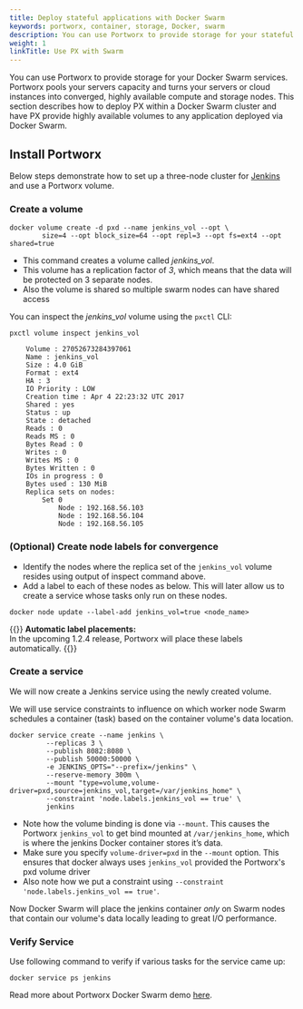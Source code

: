 ```yaml
---
title: Deploy stateful applications with Docker Swarm
keywords: portworx, container, storage, Docker, swarm
description: You can use Portworx to provide storage for your stateful services running on Docker Swarm.  Follow the step-by-step tutorial today!
weight: 1
linkTitle: Use PX with Swarm
---
```


You can use Portworx to provide storage for your Docker Swarm services. Portworx pools your servers capacity and turns your servers or cloud instances into converged, highly available compute and storage nodes. This section describes how to deploy PX within a Docker Swarm cluster and have PX provide highly available volumes to any application deployed via Docker Swarm.

## Install Portworx

Below steps demonstrate how to set up a three-node cluster for [Jenkins](https://jenkins.io/) and use a Portworx volume.

### Create a volume

```text
docker volume create -d pxd --name jenkins_vol --opt \
        size=4 --opt block_size=64 --opt repl=3 --opt fs=ext4 --opt shared=true
```

* This command creates a volume called _jenkins\_vol_.
* This volume has a replication factor of _3_, which means that the data will be protected on 3 separate nodes.
* Also the volume is shared so multiple swarm nodes can have shared access

You can inspect the _jenkins\_vol_ volume using the `pxctl` CLI:

```text
pxctl volume inspect jenkins_vol
```

```output
    Volume : 27052673284397061
    Name : jenkins_vol
    Size : 4.0 GiB
    Format : ext4
    HA : 3
    IO Priority : LOW
    Creation time : Apr 4 22:23:32 UTC 2017
    Shared : yes
    Status : up
    State : detached
    Reads : 0
    Reads MS : 0
    Bytes Read : 0
    Writes : 0
    Writes MS : 0
    Bytes Written : 0
    IOs in progress : 0
    Bytes used : 130 MiB
    Replica sets on nodes:
        Set 0
            Node : 192.168.56.103
            Node : 192.168.56.104
            Node : 192.168.56.105
```

### (Optional) Create node labels for convergence

* Identify the nodes where the replica set of the `jenkins_vol` volume resides using output of inspect command above.
* Add a label to each of these nodes as below. This will later allow us to create a service whose tasks only run on these nodes.

```text
docker node update --label-add jenkins_vol=true <node_name>
```

{{<info>}}
**Automatic label placements:**<br/> In the upcoming 1.2.4 release, Portworx will place these labels automatically.
{{</info>}}

### Create a service
We will now create a Jenkins service using the newly created volume.

We will use service constraints to influence on which worker node Swarm schedules a container (task) based on the container volume's data location.

```text
docker service create --name jenkins \
         --replicas 3 \
         --publish 8082:8080 \
         --publish 50000:50000 \
         -e JENKINS_OPTS="--prefix=/jenkins" \
         --reserve-memory 300m \
         --mount "type=volume,volume-driver=pxd,source=jenkins_vol,target=/var/jenkins_home" \
         --constraint 'node.labels.jenkins_vol == true' \
         jenkins
```

* Note how the volume binding is done via `--mount`. This causes the Portworx `jenkins_vol` to get bind mounted at `/var/jenkins_home`, which is where the jenkins Docker container stores it’s data.
* Make sure you specify `volume-driver=pxd` in the `--mount` option. This ensures that docker always uses `jenkins_vol` provided the Portworx's pxd volume driver
* Also note how we put a constraint using `--constraint 'node.labels.jenkins_vol == true'`.

Now Docker Swarm will place the jenkins container _only_ on Swarm nodes that contain our volume's data locally leading to great I/O performance.

### Verify Service
Use following command to verify if various tasks for the service came up:

```text
docker service ps jenkins
```

Read more about Portworx Docker Swarm demo [here](https://portworx.com/highly-resilient-jenkins-using-docker-swarm/).
